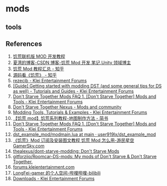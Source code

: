 # mods

## tools

## References

1. [饥荒联机版 MOD 开发教程](https://atjiu.github.io/dstmod-tutorial/#/)
2. [夏湾的博客-CSDN 博客-饥荒 Mod 开发,笔记,Unity 领域博主](https://blog.csdn.net/weixin_46068322?type=blog)
3. [饥荒 Mod 教程汇总 - 知乎](https://zhuanlan.zhihu.com/p/570258953)
4. [源码看《饥荒》 - 知乎](https://www.zhihu.com/column/c_1298055007057526784)
5. [rezecib - Klei Entertainment Forums](https://forums.kleientertainment.com/profile/350174-rezecib/)
6. [[Guide] Getting started with modding DST (and some general tips for DS as well) - Tutorials and Guides - Klei Entertainment Forums](https://forums.kleientertainment.com/forums/topic/47353-guide-getting-started-with-modding-dst-and-some-general-tips-for-ds-as-well/)
7. [Don't Starve Together Mods FAQ 1. [Don't Starve Together] Mods and Tools - Klei Entertainment Forums](https://forums.kleientertainment.com/forums/topic/43773-dont-starve-together-mods-faq/)
8. [Don't Starve Together Nexus - Mods and community](https://www.nexusmods.com/dontstarvetogether?tab=popular+%2830+days%29)
9. [Modding Tools, Tutorials & Examples - Klei Entertainment Forums](https://forums.kleientertainment.com/files/category/5-modding-tools-tutorials-examples/)
10. [【饥荒 mod】饥荒系列教程-地图制作方法 - 简书](https://www.jianshu.com/p/4df7ca9a887c)
11. [Don't Starve Together Mods FAQ 1. [Don't Starve Together] Mods and Tools - Klei Entertainment Forums](https://forums.kleientertainment.com/forums/topic/43773-dont-starve-together-mods-faq/)
12. [dst_example_mod/modmain.lua at main · user919lx/dst_example_mod](https://github.com/user919lx/dst_example_mod/blob/main/water_walk/modmain.lua)
13. [《饥荒》Mod 订阅及安装图文教程 饥荒 Mod 怎么用-游民星空 GamerSky.com](https://www.gamersky.com/handbook/201712/990791.shtml)
14. [thealexus/dont-starve-modding: Don't Starve Mods](https://github.com/thealexus/dont-starve-modding)
15. [gitforziio/Roomcar-DS-mods: My mods of Don't Starve & Don't Starve Together.](https://github.com/gitforziio/Roomcar-DS-mods)
16. [forums.kleientertainment.com](https://forums.kleientertainment.com/)
17. [LongFei-gamer 的个人空间-哔哩哔哩-bilibili](https://space.bilibili.com/19721091/channel/collectiondetail?sid=326445&ctype=0)
18. [Downloads - Klei Entertainment Forums](https://forums.kleientertainment.com/files/)
